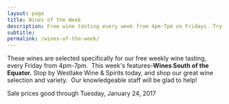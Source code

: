 ```yaml
---
layout: page
title: Wines of the Week
description: Free wine tasting every week from 4pm-7pm on Fridays. Try four different wines every week and find your next favorite bottle.
subtitle:
permalink: /wines-of-the-week/
---
```



These wines are selected specifically for our free weekly wine tasting, every Friday from 4pm-7pm. &nbsp;This week's features–**Wines South of the Equator.**&nbsp;Stop by Westlake Wine & Spirits today, and shop our great wine selection and variety. &nbsp;Our knowledgeable staff will be glad to help!

Sale prices good through Tuesday, January 24, 2017

&nbsp;